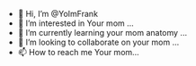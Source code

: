 - 👋 Hi, I’m @YoImFrank
- 👀 I’m interested in Your mom ...
- 🌱 I’m currently learning your mom anatomy ...
- 💞️ I’m looking to collaborate on your mom ...
- 📫 How to reach me Your mom...

<!---
YoImFrank/YoImFrank is a ✨ special ✨ repository because its `README.md` (this file) appears on your GitHub profile.
You can click the Preview link to take a look at your changes.
--->
